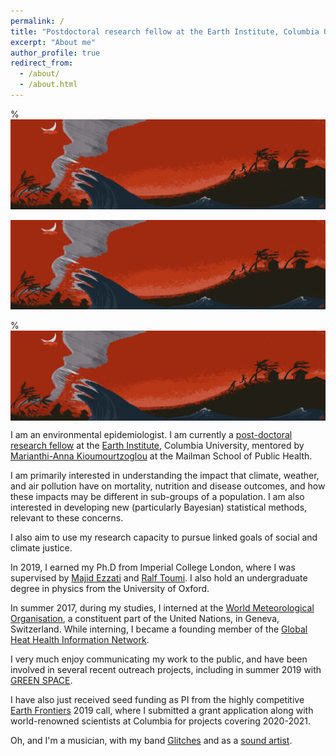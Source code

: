 ```yaml
---
permalink: /
title: "Postdoctoral research fellow at the Earth Institute, Columbia University"
excerpt: "About me"
author_profile: true
redirect_from: 
  - /about/
  - /about.html
---
```


%![useful image](https://github.com/robbiemparks/robbiemparks.github.io/blob/master/files/banner.jpg)

<img src="https://github.com/robbiemparks/robbiemparks.github.io/blob/master/files/banner.jpg" alt="hi" class="inline"/>

%<img src="https://github.com/robbiemparks/robbiemparks.github.io/blob/master/files/banner.jpg" style="display: block; margin: auto;" />

I am an environmental epidemiologist. I am currently a <a href='https://www.earth.columbia.edu/articles/view/55' target="_blank">post-doctoral research fellow</a> at the <a href='https://www.earth.columbia.edu/' target="_blank">Earth Institute</a>, Columbia University, mentored by <a href='https://www.mailman.columbia.edu/people/our-faculty/mk3961' target="_blank">Marianthi-Anna Kioumourtzoglou</a> at the Mailman School of Public Health.

I am primarily interested in understanding the impact that climate, weather, and air pollution have on mortality, nutrition and disease outcomes, and how these impacts may be different in sub-groups of a population. I am also interested in developing new (particularly Bayesian) statistical methods, relevant to these concerns. 

I also aim to use my research capacity to pursue linked goals of social and climate justice.

In 2019, I earned my Ph.D from Imperial College London, where I was supervised by <a href='http://globalenvhealth.org/' target="_blank">Majid Ezzati</a> and <a href='https://www.imperial.ac.uk/people/r.toumi' target="_blank">Ralf Toumi</a>. I also hold an undergraduate degree in physics from the University of Oxford. 

In summer 2017, during my studies, I interned at the <a href='https://public.wmo.int/en' target="_blank">World Meteorological Organisation</a>, a constituent part of the United Nations, in Geneva, Switzerland. While interning, I became a founding member of the <a href='http://ghhin.org/' target="_blank">Global Heat Health Information Network</a>.

I very much enjoy communicating my work to the public, and have been involved in several recent outreach projects, including in summer 2019 with <a href='http://enyalachmancurl.co.uk/greenspace' target="_blank">GREEN SPACE</a>. 

I have also just received seed funding as PI from the highly competitive <a href='https://www.earth.columbia.edu/sitefiles/file/Research/Earth_Frontiers_Call_for_Proposals_2019.pdf' target="_blank">Earth Frontiers</a> 2019 call, where I submitted a grant application along with world-renowned scientists at Columbia for projects covering 2020-2021.

Oh, and I'm a musician, with my band <a href='https://open.spotify.com/artist/7EWl2Eh2mIAIl1k9YzXGIs?si=KDj6Ny_lTsKGmJjIYdQ1Ag' target="_blank">Glitches</a> and as a <a href='https://soundcloud.com/rmiparks' target="_blank">sound artist</a>.
